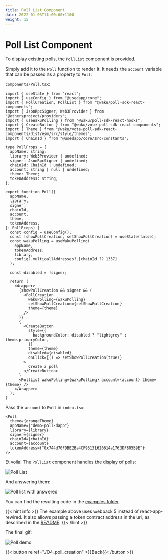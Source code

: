 ```yaml
---
title: Poll List Component
date: 2022-01-03T11:00:00+1100
weight: 15
---
```


# Poll List Component

To display existing polls, the `PollList` component is provided.

Simply add it to the `Poll` function to render it.
It needs the `account` variable that can be passed as a property to `Poll`:

`components/Poll.tsx`:

```tsx
import { useState } from "react";
import { useConfig } from "@usedapp/core";
import { PollCreation, PollList } from "@waku/poll-sdk-react-components";
import { JsonRpcSigner, Web3Provider } from "@ethersproject/providers";
import { useWakuPolling } from "@waku/poll-sdk-react-hooks";
import { CreateButton } from "@waku/vote-poll-sdk-react-components";
import { Theme } from "@waku/vote-poll-sdk-react-components/dist/esm/src/style/themes";
import { ChainId } from "@usedapp/core/src/constants";

type PollProps = {
  appName: string;
  library: Web3Provider | undefined;
  signer: JsonRpcSigner | undefined;
  chainId: ChainId | undefined;
  account: string | null | undefined;
  theme: Theme;
  tokenAddress: string;
};

export function Poll({
  appName,
  library,
  signer,
  chainId,
  account,
  theme,
  tokenAddress,
}: PollProps) {
  const config = useConfig();
  const [showPollCreation, setShowPollCreation] = useState(false);
  const wakuPolling = useWakuPolling(
    appName,
    tokenAddress,
    library,
    config?.multicallAddresses?.[chainId ?? 1337]
  );

  const disabled = !signer;

  return (
    <Wrapper>
      {showPollCreation && signer && (
        <PollCreation
          wakuPolling={wakuPolling}
          setShowPollCreation={setShowPollCreation}
          theme={theme}
        />
      )}
      {
        <CreateButton
          style={{
            backgroundColor: disabled ? "lightgrey" : theme.primaryColor,
          }}
          theme={theme}
          disabled={disabled}
          onClick={() => setShowPollCreation(true)}
        >
          Create a poll
        </CreateButton>
      }
      <PollList wakuPolling={wakuPolling} account={account} theme={theme} />
    </Wrapper>
  );
}
```

Pass the `account` to `Poll` in `index.tsx`:

```tsx
<Poll
  theme={orangeTheme}
  appName={"demo-poll-dapp"}
  library={library}
  signer={signer}
  chainId={chainId}
  account={account}
  tokenAddress={"0x744d70FDBE2Ba4CF95131626614a1763DF805B9E"}
/>
```

Et voila!
The `PollList` component handles the display of polls:

![Poll List](/assets/poll_sdk/listed-polls.png)

And answering them:

![Poll list with answered](/assets/poll_sdk/listed-polls-with-answer.png)

You can find the resulting code in the [examples folder](https://github.com/status-im/wakuconnect-vote-poll-sdk/tree/main/examples/mainnet-poll).

{{< hint info >}}
The example above uses webpack 5 instead of react-app-rewired.
It also allows passing a token contract address in the url, as described in the [README](https://github.com/status-im/wakuconnect-vote-poll-sdk/blob/main/examples/mainnet-poll/README.md).
{{< /hint >}}

The final gif:

![Poll demo](/assets/poll_sdk/wakuconnect-poll-demo.gif)

{{< button relref="./04_poll_creation"  >}}Back{{< /button >}}

